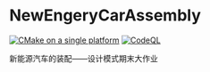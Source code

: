 # NewEngeryCarAssembly
[![CMake on a single platform](https://github.com/DesignPatternGr/NewEnergyCarAssembly/actions/workflows/cmake-single-platform.yml/badge.svg)](https://github.com/DesignPatternGr/NewEnergyCarAssembly/actions/workflows/cmake-single-platform.yml)
[![CodeQL](https://github.com/DesignPatternGr/NewEnergyCarAssembly/actions/workflows/codeql.yml/badge.svg)](https://github.com/DesignPatternGr/NewEnergyCarAssembly/actions/workflows/codeql.yml)

新能源汽车的装配——设计模式期末大作业
